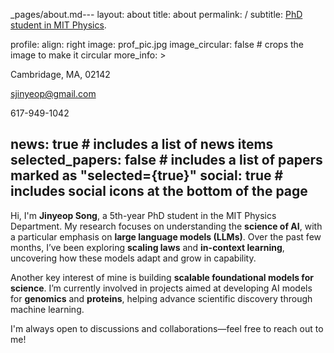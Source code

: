 _pages/about.md---
layout: about
title: about
permalink: /
subtitle: <a href='#'>PhD student in MIT Physics</a>.

profile:
  align: right
  image: prof_pic.jpg
  image_circular: false # crops the image to make it circular
  more_info: >
    <p>Cambridage, MA, 02142</p>
    <p>sjinyeop@gmail.com</p>
    <p>617-949-1042</p>

news: true # includes a list of news items
selected_papers: false # includes a list of papers marked as "selected={true}"
social: true # includes social icons at the bottom of the page
---

Hi, I'm **Jinyeop Song**, a 5th-year PhD student in the MIT Physics Department. My research focuses on understanding the **science of AI**, with a particular emphasis on **large language models (LLMs)**. Over the past few months, I’ve been exploring **scaling laws** and **in-context learning**, uncovering how these models adapt and grow in capability.

Another key interest of mine is building **scalable foundational models for science**. I’m currently involved in projects aimed at developing AI models for **genomics** and **proteins**, helping advance scientific discovery through machine learning.  

I'm always open to discussions and collaborations—feel free to reach out to me!  